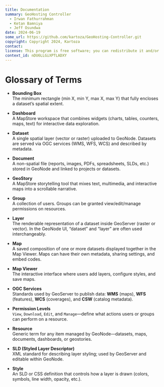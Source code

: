 ```yaml
---
title: Documentation
summary: GeoHosting Controller
  - Irwan Fathurrahman
  - Ketan Bamniya
  - Jeff Osundwa
date: 2024-06-19
some_url: https://github.com/kartoza/GeoHosting-Controller.git
copyright: Copyright 2024, Kartoza
contact:
license: This program is free software; you can redistribute it and/or modify it under the terms of the GNU Affero General Public License as published by the Free Software Foundation; either version 3 of the License, or (at your option) any later version.
context_id: nDU6LLGiXPTLADXY
---
```


# Glossary of Terms

- **Bounding Box**  
  The minimum rectangle (min X, min Y, max X, max Y) that fully encloses a dataset’s spatial extent.

- **Dashboard**  
  A MapStore workspace that combines widgets (charts, tables, counters, maps, text) for interactive data exploration.

- **Dataset**  
  A single spatial layer (vector or raster) uploaded to GeoNode. Datasets are served via OGC services (WMS, WFS, WCS) and described by metadata.

- **Document**  
  A non-spatial file (reports, images, PDFs, spreadsheets, SLDs, etc.) stored in GeoNode and linked to projects or datasets.

- **GeoStory**  
  A MapStore storytelling tool that mixes text, multimedia, and interactive maps into a scrollable narrative.

- **Group**  
  A collection of users. Groups can be granted view/edit/manage permissions on resources.

- **Layer**  
  The renderable representation of a dataset inside GeoServer (raster or vector). In the GeoNode UI, “dataset” and “layer” are often used interchangeably.

- **Map**  
  A saved composition of one or more datasets displayed together in the Map Viewer. Maps can have their own metadata, sharing settings, and embed codes.

- **Map Viewer**  
  The interactive interface where users add layers, configure styles, and save maps.

- **OGC Services**  
  Standards used by GeoServer to publish data: **WMS** (maps), **WFS** (features), **WCS** (coverages), and **CSW** (catalog metadata).

- **Permission Levels**  
  `View`, `Download`, `Edit`, and `Manage`—define what actions users or groups can perform on a resource.

- **Resource**  
  Generic term for any item managed by GeoNode—datasets, maps, documents, dashboards, or geostories.

- **SLD (Styled Layer Descriptor)**  
  XML standard for describing layer styling; used by GeoServer and editable within GeoNode.

- **Style**  
  An SLD or CSS definition that controls how a layer is drawn (colors, symbols, line width, opacity, etc.).
